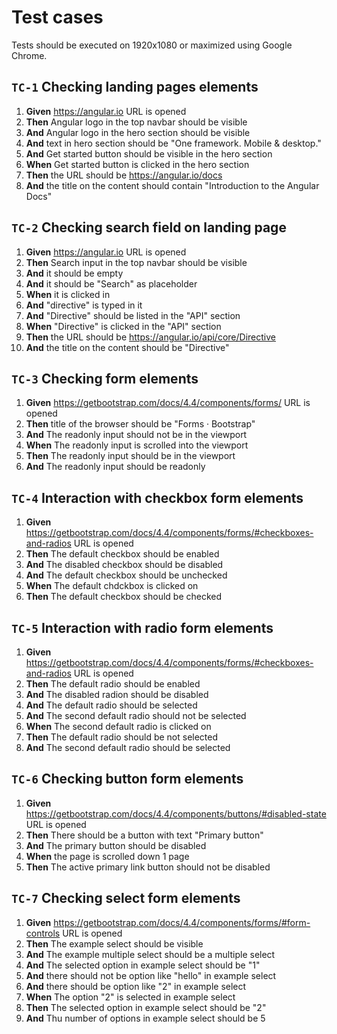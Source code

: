 # Test cases
Tests should be executed on 1920x1080 or maximized using Google Chrome.

## `TC-1` Checking landing pages elements

1. **Given** https://angular.io URL is opened
1. **Then** Angular logo in the top navbar should be visible
1. **And** Angular logo in the hero section should be visible
1. **And** text in hero section should be "One framework. Mobile & desktop."
1. **And** Get started button should be visible in the hero section
1. **When** Get started button is clicked in the hero section
1. **Then** the URL should be https://angular.io/docs
1. **And** the title on the content should contain "Introduction to the Angular Docs"

## `TC-2` Checking search field on landing page

1. **Given** https://angular.io URL is opened
1. **Then** Search input in the top navbar should be visible
1. **And** it should be empty
1. **And** it should be "Search" as placeholder
1. **When** it is clicked in
1. **And** "directive" is typed in it
1. **And** "Directive" should be listed in the "API" section
1. **When** "Directive" is clicked in the "API" section
1. **Then** the URL should be https://angular.io/api/core/Directive
1. **And** the title on the content should be "Directive"

## `TC-3` Checking form elements

1. **Given** https://getbootstrap.com/docs/4.4/components/forms/ URL is opened
1. **Then** title of the browser should be "Forms · Bootstrap"
1. **And** The readonly input should not be in the viewport
1. **When** The readonly input is scrolled into the viewport
1. **Then** The readonly input should be in the viewport
1. **And** The readonly input should be readonly

## `TC-4` Interaction with checkbox form elements

1. **Given** https://getbootstrap.com/docs/4.4/components/forms/#checkboxes-and-radios URL is opened
1. **Then** The default checkbox should be enabled
1. **And** The disabled checkbox should be disabled
1. **And** The default checkbox should be unchecked
1. **When** The default chdckbox is clicked on
1. **Then** The default checkbox should be checked

## `TC-5` Interaction with radio form elements

1. **Given** https://getbootstrap.com/docs/4.4/components/forms/#checkboxes-and-radios URL is opened
1. **Then** The default radio should be enabled
1. **And** The disabled radion should be disabled
1. **And** The default radio should be selected
1. **And** The second default radio should not be selected
1. **When** The second default radio is clicked on
1. **Then** The default radio should be not selected
1. **And** The second default radio should be selected

## `TC-6` Checking button form elements

1. **Given** https://getbootstrap.com/docs/4.4/components/buttons/#disabled-state URL is opened
1. **Then** There should be a button with text "Primary button"
1. **And** The primary button should be disabled
1. **When** the page is scrolled down 1 page
1. **Then** The active primary link button should not be disabled

## `TC-7` Checking select form elements

1. **Given** https://getbootstrap.com/docs/4.4/components/forms/#form-controls URL is opened
1. **Then** The example select should be visible
1. **And** The example multiple select should be a multiple select
1. **And** The selected option in example select should be "1"
1. **And** there should not be option like "hello" in example select
1. **And** there should be option like "2" in example select
1. **When** The option "2" is selected in example select
1. **Then** The selected option in example select should be "2"
1. **And** Thu number of options in example select should be 5
